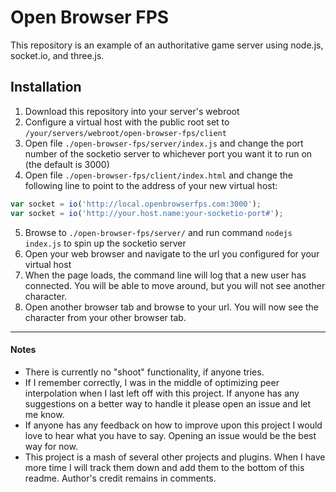# Open Browser FPS
This repository is an example of an authoritative game server using node.js, socket.io, and three.js.

## Installation
1. Download this repository into your server's webroot
2. Configure a virtual host with the public root set to `/your/servers/webroot/open-browser-fps/client`
3. Open file `./open-browser-fps/server/index.js` and change the port number of the socketio server to whichever port you want it to run on (the default is 3000)
4. Open file `./open-browser-fps/client/index.html` and change the following line to point to the address of your new virtual host:
```javascript
var socket = io('http://local.openbrowserfps.com:3000');
var socket = io('http://your.host.name:your-socketio-port#');
```
5. Browse to `./open-browser-fps/server/` and run command `nodejs index.js` to spin up the socketio server
6. Open your web browser and navigate to the url you configured for your virtual host
7. When the page loads, the command line will log that a new user has connected. You will be able to move around, but you will not see another character.
8. Open another browser tab and browse to your url. You will now see the character from your other browser tab.

___

#### Notes
* There is currently no "shoot" functionality, if anyone tries.
* If I remember correctly, I was in the middle of optimizing peer interpolation when I last left off with this project. If anyone has any suggestions on a better way to handle it please open an issue and let me know.
* If anyone has any feedback on how to improve upon this project I would love to hear what you have to say. Opening an issue would be the best way for now.
* This project is a mash of several other projects and plugins. When I have more time I will track them down and add them to the bottom of this readme. Author's credit remains in comments.
